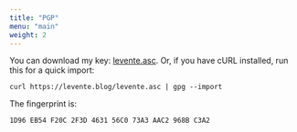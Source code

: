 ```yaml
---
title: "PGP"
menu: "main"
weight: 2
---
```


You can download my key: [levente.asc](https://levente.blog/levente.asc). Or, if you have cURL installed, run this for a quick import:

`curl https://levente.blog/levente.asc | gpg --import`

The fingerprint is:

`1D96 EB54 F20C 2F3D 4631 56C0 73A3 AAC2 968B C3A2`
